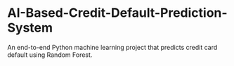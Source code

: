 # AI-Based-Credit-Default-Prediction-System
An end-to-end Python machine learning project that predicts credit card default using Random Forest.
